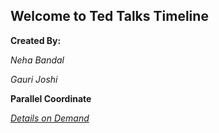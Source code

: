 ## Welcome to Ted Talks Timeline

**Created By:**

 *Neha Bandal*
 
 *Gauri Joshi*
 
 **Parallel Coordinate**
 
 *[Details on Demand](http://bl.ocks.org/nehabandal/db36125382760848efd11ddeef1009e1/1dc0ed713f4a7530c6a98ecab702cd39a2694fed)*
 

